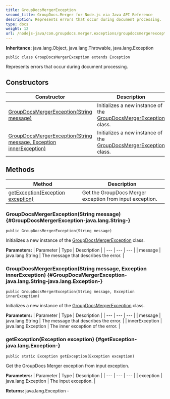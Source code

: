 ```yaml
---
title: GroupDocsMergerException
second_title: GroupDocs.Merger for Node.js via Java API Reference
description: Represents errors that occur during document processing.
type: docs
weight: 12
url: /nodejs-java/com.groupdocs.merger.exceptions/groupdocsmergerexception/
---
```

**Inheritance:**
java.lang.Object, java.lang.Throwable, java.lang.Exception
```
public class GroupDocsMergerException extends Exception
```

Represents errors that occur during document processing.
## Constructors

| Constructor | Description |
| --- | --- |
| [GroupDocsMergerException(String message)](#GroupDocsMergerException-java.lang.String-) | Initializes a new instance of the [GroupDocsMergerException](../../com.groupdocs.merger.exceptions/groupdocsmergerexception) class. |
| [GroupDocsMergerException(String message, Exception innerException)](#GroupDocsMergerException-java.lang.String-java.lang.Exception-) | Initializes a new instance of the [GroupDocsMergerException](../../com.groupdocs.merger.exceptions/groupdocsmergerexception) class. |
## Methods

| Method | Description |
| --- | --- |
| [getException(Exception exception)](#getException-java.lang.Exception-) | Get the GroupDocs Merger exception from input exception. |
### GroupDocsMergerException(String message) {#GroupDocsMergerException-java.lang.String-}
```
public GroupDocsMergerException(String message)
```


Initializes a new instance of the [GroupDocsMergerException](../../com.groupdocs.merger.exceptions/groupdocsmergerexception) class.

**Parameters:**
| Parameter | Type | Description |
| --- | --- | --- |
| message | java.lang.String | The message that describes the error.    |

### GroupDocsMergerException(String message, Exception innerException) {#GroupDocsMergerException-java.lang.String-java.lang.Exception-}
```
public GroupDocsMergerException(String message, Exception innerException)
```


Initializes a new instance of the [GroupDocsMergerException](../../com.groupdocs.merger.exceptions/groupdocsmergerexception) class.

**Parameters:**
| Parameter | Type | Description |
| --- | --- | --- |
| message | java.lang.String | The message that describes the error. |
| innerException | java.lang.Exception | The inner exception of the error.    |

### getException(Exception exception) {#getException-java.lang.Exception-}
```
public static Exception getException(Exception exception)
```


Get the GroupDocs Merger exception from input exception.

**Parameters:**
| Parameter | Type | Description |
| --- | --- | --- |
| exception | java.lang.Exception | The input exception. |

**Returns:**
java.lang.Exception - 
